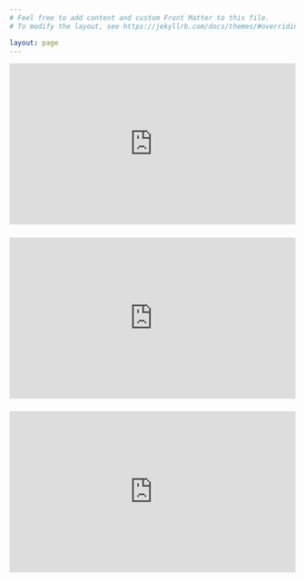 ```yaml
---
# Feel free to add content and custom Front Matter to this file.
# To modify the layout, see https://jekyllrb.com/docs/themes/#overriding-theme-defaults

layout: page
---
```

<div style="padding:56.25% 0 0 0;position:relative;"><iframe src="https://player.vimeo.com/video/647616728?badge=0&amp;autopause=0&amp;player_id=0&amp;app_id=58479" frameborder="0" allow="autoplay; fullscreen; picture-in-picture" style="position:absolute;top:0;left:0;width:100%;height:100%;" title="chrisjudkins_d4_reel_nov2021"></iframe></div><script src="https://player.vimeo.com/api/player.js"></script>

###

<div style="padding:56.25% 0 0 0;position:relative;"><iframe src="https://player.vimeo.com/video/204693315?badge=0&amp;autopause=0&amp;player_id=0&amp;app_id=58479" frameborder="0" allow="autoplay; fullscreen; picture-in-picture" style="position:absolute;top:0;left:0;width:100%;height:100%;" title="Chris Judkins Games VFX Reel"></iframe></div><script src="https://player.vimeo.com/api/player.js"></script>

###

<div style="padding:56.25% 0 0 0;position:relative;"><iframe src="https://player.vimeo.com/video/135920465?badge=0&amp;autopause=0&amp;player_id=0&amp;app_id=58479" frameborder="0" allow="autoplay; fullscreen; picture-in-picture" style="position:absolute;top:0;left:0;width:100%;height:100%;" title="Chris Judkins - VFX / Tech Art Reel"></iframe></div><script src="https://player.vimeo.com/api/player.js"></script>